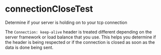 # connectionCloseTest
Determine if your server is holding on to your tcp connection

The `Connection: keep-alive` header is treated different depending on the server framework or load balance that you use. This helps you determine if the header is being respected or if the connection is closed as soon as the data is done being sent.
